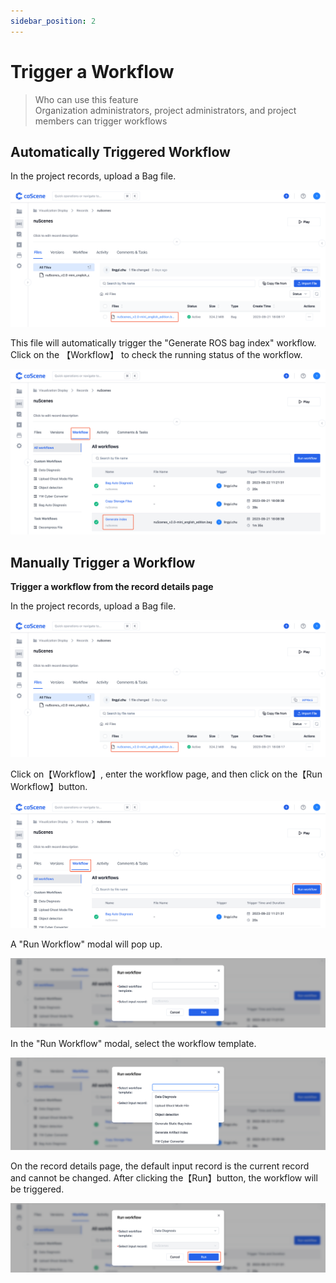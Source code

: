 ```yaml
---
sidebar_position: 2
---
```


# Trigger a Workflow

> Who can use this feature<br />
> Organization administrators, project administrators, and project members can trigger workflows

## Automatically Triggered Workflow

In the project records, upload a Bag file.

![upload-bag](../img/upload-bag.png)

This file will automatically trigger the "Generate ROS bag index" workflow. Click on the 【Workflow】 to check the running status of the workflow.

![workflow-status](../img/workflow-status.png)

## Manually Trigger a Workflow

**Trigger a workflow from the record details page**

In the project records, upload a Bag file.

![upload-bag](../img/upload-bag.png)

Click on【Workflow】, enter the workflow page, and then click on the【Run Workflow】button.

![run-workflow-button](../img/run-workflow-button.png)

A "Run Workflow" modal will pop up.

![run-workflow-modal](../img/run-workflow-modal.png)

In the "Run Workflow" modal, select the workflow template.

![select-workflow-template](../img/select-workflow-template.png)

On the record details page, the default input record is the current record and cannot be changed. After clicking the【Run】button, the workflow will be triggered.

![trigger-workflow](../img/trigger-workflow.png)
